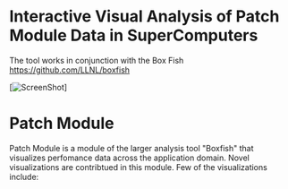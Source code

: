 # Interactive Visual Analysis of Patch Module Data in SuperComputers #

The tool works in conjunction with the Box Fish 
https://github.com/LLNL/boxfish

[![ScreenShot](https://photos.smugmug.com/My-First-Gallery/i-2h99ZNX/0/X3/PatchModule-X3.png)]


# Patch Module #
Patch Module is a module of the larger analysis tool "Boxfish" that visualizes perfomance data across the application domain. Novel visualizations are contribtued in this module. Few of the visualizations include:

